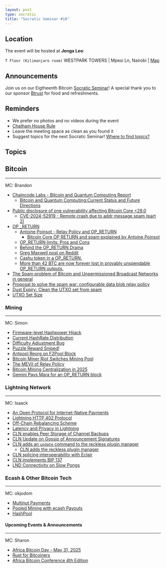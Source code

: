 ```yaml
---
layout: post
type: socratic
title: "Socratic Seminar #18"
---
```


## Location

The event will be hosted at **Jenga Leo**:

`T Floor (Kilimanjaro room)` WESTPARK TOWERS | Mpesi Ln, Nairobi | [Map](https://maps.app.goo.gl/jA86RuyuBKcE4eA47)

## Announcements

Join us on our Eigtheenth Bitcoin [Socratic Seminar](/about)! A special thank you to our
sponsor [Btrust](http://btrust.tech/) for food and refreshments.

## Reminders

- We prefer no photos and no videos during the event
- [Chatham House Rule](https://www.chathamhouse.org/about-us/chatham-house-rule)
- Leave the meeting space as clean as you found it
- Suggest topics for the next Socratic Seminar! [Where to find topics?](/about/find-topics)

## Topics

## Bitcoin

---

MC: Brandon

- [Chaincode Labs - Bitcoin and Quantum Computing Report](https://x.com/ChaincodeLabs/status/1927191285208617046)
  - [Bitcoin and Quantum Computing:Current Status and Future Directions](https://chaincode.com/bitcoin-post-quantum.pdf)
- [Public disclosure of one vulnerability affecting Bitcoin Core <29.0](https://x.com/bitcoincoreorg/status/1917591314020913555?t=Y7DKmaoHT6p1AufS2hCXrQ&s=19)
  - [CVE-2024-52919 - Remote crash due to addr message spam (part 2)](https://bitcoincore.org/en/2025/04/28/disclose-cve-2024-52919/)
- [OP _RETURN](https://github.com/bitcoin/bitcoin/pull/32359)
  - [Antoine Poinsot - Relay Policy and OP_RETURN](https://antoinep.com/posts/relay_policy_drama/)
    - [Bitcoin Core OP RETURN and spam explained by Antoine Poinsot](https://x.com/stephanlivera/status/1923712089966903762)
  - [OP_RETURN limits: Pros and Cons](https://delvingbitcoin.org/t/op-return-limits-pros-and-cons/1645)
  - [Behind the OP_RETURN Drama](https://delvingbitcoin.org/t/behind-the-op-return-drama/1650)
  - [Greg Maxwell post on Reddit](https://www.reddit.com/r/Bitcoin/comments/1kl56u9/comment/mrzr80c/?share_id=T2n9QHc2QHwBL7kK4DqE2&utm_content=2&utm_medium=android_app&utm_name=androidcss&utm_source=share&utm_term=1)
  - [Cashu token in a OP_RETURN.](https://x.com/lorenzolfm/status/1925572261131554997)
  - [More than 42 BTC are now forever lost in provably unspendable OP_RETURN outputs.](https://x.com/0xB10C/status/1923000420542317012)
- [The Spam problem of Bitcoin and Unpermissioned Broadcast Networks in general](https://delvingbitcoin.org/t/the-spam-problem-of-bitcoin-and-unpermissioned-broadcast-networks-in-general/1692)
- [Proposal to solve the spam war: configurable data blob relay policy](https://groups.google.com/g/bitcoindev/c/Lpy4Waz07cg)
- [Dust Expiry: Clean the UTXO set from spam](https://delvingbitcoin.org/t/dust-expiry-clean-the-utxo-set-from-spam/1707/3?u=robinlinus)
- [UTXO Set Size](https://x.com/NicolasDorier/status/1919992184969035874?t=sTK1R7_KG0c3VksLFSjxsw&s=19)

### Mining

---

MC: Simon

- [Firmware-level Hashpower Hijack](https://x.com/GeoCoolingTx/status/1917691392370807159?t=NbqJqi5bZAYxGEOe-X3V2w&s=19)
- [Current HashRate Distribution](https://x.com/0xB10C/status/1923362806482485487?t=XinW1XH_zvZRM393g1RQKg&s=19)
- [Difficulty Adjustment Bug](https://x.com/BraiinsMining/status/1924473598300881336?t=WstPRZVTnXbFxRkx0qaLUg&s=19)
- [Puzzle Reward Sniped!](https://x.com/FractalEncrypt/status/1917664581545009418)
- [Antpool Reorg on F2Pool Block](https://x.com/mononautical/status/1917722355448631746?t=vt3-KQCK7u7V9KoSMtzUyg&s=19)
- [Bitcoin Miner Riot Switches Mining Pool](https://x.com/DEMAND_POOL/status/1918297270572696033?t=fszvEurHyj5M5YeKkH9gTw&s=19)
- [The MEVil of Relay Policy](https://spiralbtc.substack.com/p/the-mevil-of-relay-policy?utm_source=share&utm_medium=android&r=1icuw7&triedRedirect=true)
- [Bitcoin Mining Centralization in 2025](https://b10c.me/blog/015-bitcoin-mining-centralization/?mc_cid=6b5de413b4&mc_eid=a53847ab7c)
- [Gemini Pays Mara for an OP_RETURN block](https://x.com/PortlandHODL/status/1925599602012536939)

### Lightning Network

---

MC: Isaack

- [An Open Protocol for Internet-Native Payments](https://www.x402.org/)
- [Lightning HTTP 402 Protocol](https://docs.lightning.engineering/the-lightning-network/l402)
- [Off-Chain Rebalancing Scheme](https://x.com/renepickhardt/status/1924066146493345940)
- [Latency and Privacy in Lightning](https://delvingbitcoin.org/t/latency-and-privacy-in-lightning/1723)
- [CLN enables Peer Storage of Channel Backups](https://github.com/ElementsProject/lightning/pull/8140)
- [CLN Update on Gossip of Announcement Signatures](https://github.com/ElementsProject/lightning/pull/8136)
- [CLN adds an `update` command to the reckless plugin manager](https://github.com/ElementsProject/lightning/issues/8266)
  - [CLN adds the reckless plugin manager](https://bitcoinops.org/en/newsletters/2022/11/16/#core-lightning-5647)
- [CLN splicing interoperability with Eclair](https://github.com/ElementsProject/lightning/pull/8021)
- [CLN implements BIP 137](https://github.com/ElementsProject/lightning/pull/8226)
- [LND Connectivity on Slow Pongs](https://github.com/lightningnetwork/lnd/pull/9801)

### Ecash & Other Bitcoin Tech

---

MC: okjodom

- [Multinut Payments](https://x.com/callebtc/status/1919343859152138625)
- [Pooled Mining with ecash Payouts](https://x.com/i/broadcasts/1djxXVvzMoLGZ?t=aD_qDDFYdYuklWKZeEBoCA&s=09)
- [HashPool](https://x.com/CashuBTC/status/1922602715529515212?t=6T9jm8pl6wa1YBt8UShSEA&s=19)

#### Upcoming Events & Announcements

---

MC: Sharon

- [Africa Bitcoin Day - May 31, 2025](https://x.com/AfroBitcoinOrg/status/1909528464102670437?t=Gfl82nTPFFFORUFlBO2fAw&s=19)
- [Rust for Bitcoiners](https://x.com/btrust_builders/status/1925825203780649322?t=adWn63QITs6n6TxYpHPvpQ&s=19)
- [Africa Bitcoin Conference 4th Edition](https://x.com/AfroBitcoinOrg/status/1899747297958740126)
